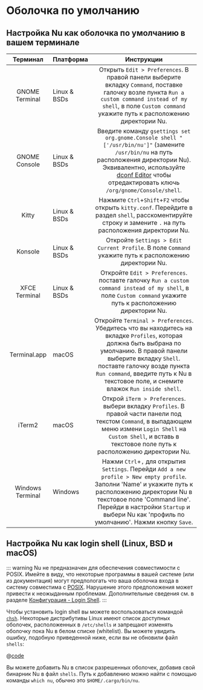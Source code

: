 # Оболочка по умолчанию

## Настройка Nu как оболочка по умолчанию в вашем терминале

|     Терминал     | Платформа    |                                                                                                                                           Инструкции                                                                                                                                            |
| :--------------: | ------------ | :---------------------------------------------------------------------------------------------------------------------------------------------------------------------------------------------------------------------------------------------------------------------------------------------: |
|  GNOME Terminal  | Linux & BSDs |                                     Открыть `Edit > Preferences`. В правой панели выберите вкладку `Command`, поставке галочку возле пункта `Run a custom command instead of my shell`, в поле `Custom command` укажите путь к расположению директории Nu.                                      |
|  GNOME Console   | Linux & BSDs |          Введите команду `gsettings set org.gnome.Console shell "['/usr/bin/nu']"` (замените `/usr/bin/nu` на путь расположения директории Nu). Эквивалентно, используйте [dconf Editor](https://apps.gnome.org/DconfEditor/) чтобы отредактировать ключь `/org/gnome/Console/shell`.           |
|      Kitty       | Linux & BSDs |                                                                 Нажмите `Ctrl`+`Shift`+`F2` чтобы открыть `kitty.conf`. Перейдите в раздел `shell`, расскоментируйте строку и замените `.` на путь расположения директории Nu.                                                                  |
|     Konsole      | Linux & BSDs |                                                                                             Откройте `Settings > Edit Current Profile`. В поле `Command` укажите путь к расположению директории Nu.                                                                                             |
|  XFCE Terminal   | Linux & BSDs |                                                                 Откройте `Edit > Preferences`. поставте галочку `Run a custom command instead of my shell`, в поле `Custom command` укажите путь к расположению директории Nu.                                                                  |
|   Terminal.app   | macOS        | Откройте `Terminal > Preferences`. Убедитесь что вы находитесь на вкладке `Profiles`, которая должна быть выбрана по умолчанию. В правой панели выберите вкладку `Shell`. поставте галочку возде пункта `Run command`, введите путь к Nu в текстовое поле, и снемите влажок `Run inside shell`. |
|      iTerm2      | macOS        |                                  Открой `iTerm > Preferences`. выбери вкладку `Profiles`. В правой части панели под текстом `Command`, в выпадающем меню измени `Login Shell` на `Custom Shell`, и вставь в текстовое поле путь к расположению директории Nu.                                   |
| Windows Terminal | Windows      |        Нажми `Ctrl`+`,` для открытия `Settings`. Перейди `Add a new profile > New empty profile`. Заполни 'Name' и укажите путь к расположению директории Nu в текстовое поле 'Command line'. Перейди в настройки `Startup` и выбери Nu как 'профиль по умолчанию'. Нажми кнопку `Save`.        |

## Настройка Nu как login shell (Linux, BSD и macOS)

::: warning
Nu не предназначен для обеспечения совместимости с POSIX.
Имейте в виду, что некоторые программы в вашей системе (или из документация) могут предпологать что ваша оболочка входа в систему совместима с [POSIX](https://en.wikipedia.org/wiki/POSIX).
Нарушение этого предположения может привести к неожыданным проблемам. Дополнительные сведения см. в разделе [Конфигурация - Login Shell](./configuration.md#configuring-nu-as-a-login-shell).
:::

Чтобы установить login shell вы можете воспользоваться командой [`chsh`](https://linux.die.net/man/1/chsh).
Некоторые дистрибутивы Linux имеют список доступных оболочек, расположенных в `/etc/shells` и запрещают изменять оболочку пока Nu в белом списке (whitelist).
Вы можете увидить ошибку, подобную приведенной ниже, если вы не обновили файл `shells`:

@[code](@snippets/installation/chsh_invalid_shell_error.sh)

Вы можете добавить Nu в список разрешенных оболочек, добавив свой бинарник Nu в файл `shells`.
Путь к добавлению можно найти с помощью команды `which nu`, обычно это `$HOME/.cargo/bin/nu`.
